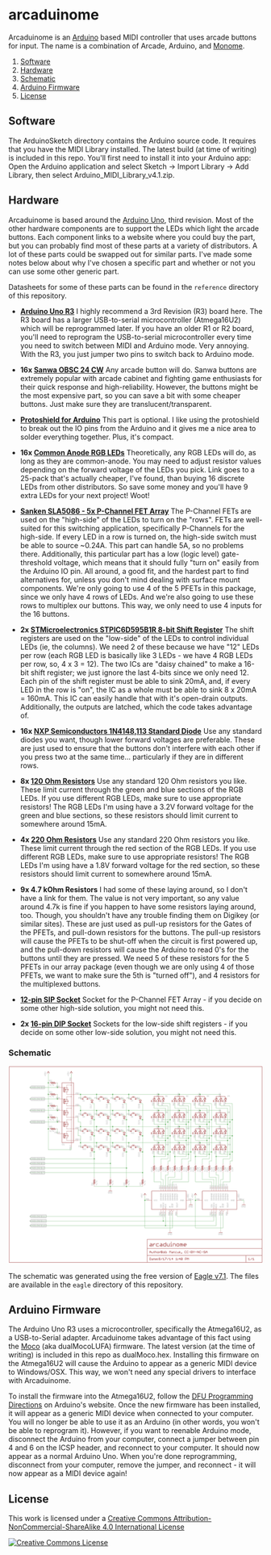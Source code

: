 # arcaduinome
Arcaduinome is an [Arduino](http://www.arduino.cc/) based MIDI controller that uses arcade buttons for input. The name is a combination of Arcade, Arduino, and [Monome](http://monome.org/).

1. [Software](#software)
2. [Hardware](#hardware)
  1. [Schematic](#schematic)
3. [Arduino Firmware](#arduino-firmware)
4. [License](#license)

## Software
The ArduinoSketch directory contains the Arduino source code. It requires that you have the MIDI Library installed. The latest build (at time of writing) is included in this repo. You'll first need to install it into your Arduino app: Open the Arduino application and select Sketch -> Import Library -> Add Library, then select Arduino_MIDI_Library_v4.1.zip.

## Hardware
Arcaduinome is based around the [Arduino Uno](http://arduino.cc/en/Main/ArduinoBoardUno), third revision. Most of the other hardware components are to support the LEDs which light the arcade buttons. Each component links to a website where you could buy the part, but you can probably find most of these parts at a variety of distributors. A lot of these parts could be swapped out for similar parts. I've made some notes below about why I've chosen a specific part and whether or not you can use some other generic part.

Datasheets for some of these parts can be found in the `reference` directory of this repository.

* **[Arduino Uno R3](http://www.adafruit.com/products/50)**
    I highly recommend a 3rd Revision (R3) board here. The R3 board has a larger USB-to-serial microcontroller (Atmega16U2) which will be reprogrammed later. If you have an older R1 or R2 board, you'll need to reprogram the USB-to-serial microcontroller every time you need to switch between MIDI and Arduino mode. Very annoying. With the R3, you just jumper two pins to switch back to Arduino mode.

* **16x [Sanwa OBSC 24 CW](http://www.paradisearcadeshop.com/sanwa-obsc-24mm-translucent-pushbuttons/689-sanwa-obsc-24-cw.html)**
    Any arcade button will do. Sanwa buttons are extremely popular with arcade cabinet and fighting game enthusiasts for their quick response and high-reliability. However, the buttons might be the most expensive part, so you can save a bit with some cheaper buttons. Just make sure they are translucent/transparent.

* **[Protoshield for Arduino](http://www.adafruit.com/products/51)**
    This part is optional. I like using the protoshield to break out the IO pins from the Arduino and it gives me a nice area to solder everything together. Plus, it's compact.

* **16x [Common Anode RGB LEDs](http://www.adafruit.com/products/302)**
    Theoretically, any RGB LEDs will do, as long as they are common-anode. You may need to adjust resistor values depending on the forward voltage of the LEDs you pick. Link goes to a 25-pack that's actually cheaper, I've found, than buying 16 discrete LEDs from other distributors. So save some money and you'll have 9 extra LEDs for your next project! Woot!

* **[Sanken SLA5086 - 5x P-Channel FET Array](http://www.digikey.com/product-search/en?pv606=52&pv69=80&FV=fff40015%2Cfff80346&mnonly=0&newproducts=0&ColumnSort=0&page=1&stock=1&quantity=0&ptm=0&fid=0&pageSize=500)**
    The P-Channel FETs are used on the "high-side" of the LEDs to turn on the "rows". FETs are well-suited for this switching application, specifically P-Channels for the high-side. If every LED in a row is turned on, the high-side switch must be able to source ~0.24A. This part can handle 5A, so no problems there. Additionally, this particular part has a low (logic level) gate-threshold voltage, which means that it should fully "turn on" easily from the Arduino IO pin. All around, a good fit, and the hardest part to find alternatives for, unless you don't mind dealing with surface mount components. We're only going to use 4 of the 5 PFETs in this package, since we only have 4 rows of LEDs. And we're also going to use these rows to multiplex our buttons. This way, we only need to use 4 inputs for the 16 buttons.

* **2x [STMicroelectronics STPIC6D595B1R 8-bit Shift Register](http://www.digikey.com/product-detail/en/STPIC6D595B1R/497-6328-5-ND/1762207)**
    The shift registers are used on the "low-side" of the LEDs to control individual LEDs (ie, the columns). We need 2 of these because we have "12" LEDs per row (each RGB LED is basically like 3 LEDs - we have 4 RGB LEDs per row, so, 4 x 3 = 12). The two ICs are "daisy chained" to make a 16-bit shift register; we just ignore the last 4-bits since we only need 12. Each pin of the shift register must be able to sink 20mA, and, if every LED in the row is "on", the IC as a whole must be able to sink 8 x 20mA = 160mA. This IC can easily handle that with it's open-drain outputs. Additionally, the outputs are latched, which the code takes advantage of.

* **16x [NXP Semiconductors 1N4148,113 Standard Diode](http://www.digikey.com/product-detail/en/1N4148,113/568-1360-1-ND/763357)**
    Use any standard diodes you want, though lower forward voltages are preferable. These are just used to ensure that the buttons don't interfere with each other if you press two at the same time... particularly if they are in different rows.

* **8x [120 Ohm Resistors](http://www.digikey.com/product-detail/en/CFM14JT120R/S120QCT-ND/2617666)**
    Use any standard 120 Ohm resistors you like. These limit current through the green and blue sections of the RGB LEDs. If you use different RGB LEDs, make sure to use appropriate resistors! The RGB LEDs I'm using have a 3.2V forward voltage for the green and blue sections, so these resistors should limit current to somewhere around 15mA.

* **4x [220 Ohm Resistors](http://www.digikey.com/product-detail/en/CF14JT220R/CF14JT220RCT-ND/1830334)**
    Use any standard 220 Ohm resistors you like. These limit current through the red section of the RGB LEDs. If you use different RGB LEDs, make sure to use appropriate resistors! The RGB LEDs I'm using have a 1.8V forward voltage for the red section, so these resistors should limit current to somewhere around 15mA.

* **9x 4.7 kOhm Resistors**
    I had some of these laying around, so I don't have a link for them. The value is not very important, so any value around 4.7k is fine if you happen to have some resistors laying around, too. Though, you shouldn't have any trouble finding them on Digikey (or similar sites). These are just used as pull-up resistors for the Gates of the PFETs, and pull-down resistors for the buttons. The pull-up resistors will cause the PFETs to be shut-off when the circuit is first powered up, and the pull-down resistors will cause the Arduino to read 0's for the buttons until they are pressed. We need 5 of these resistors for the 5 PFETs in our array package (even though we are only using 4 of those PFETs, we want to make sure the 5th is "turned off"), and 4 resistors for the multiplexed buttons.

* **[12-pin SIP Socket](http://www.digikey.com/product-detail/en/643644-3/A29107-ND/294602)**
    Socket for the P-Channel FET Array - if you decide on some other high-side solution, you might not need this.

* **2x [16-pin DIP Socket](http://www.digikey.com/product-detail/en/A16-LC-TR-R/AE9994-ND/821748)**
    Sockets for the low-side shift registers - if you decide on some other low-side solution, you might not need this.

### Schematic

[![Arcaduinome Schematic](https://raw.githubusercontent.com/bmatcuk/arcaduinome/master/schematic.png)](https://raw.githubusercontent.com/bmatcuk/arcaduinome/master/schematic.png)

The schematic was generated using the free version of [Eagle v7.1](http://www.cadsoftusa.com/). The files are available in the `eagle` directory of this repository.

## Arduino Firmware
The Arduino Uno R3 uses a microcontroller, specifically the Atmega16U2, as a USB-to-Serial adapter. Arcaduinome takes advantage of this fact using the [Moco](http://morecatlab.akiba.coocan.jp/lab/index.php/aruino/midi-firmware-for-arduino-uno-moco/?lang=en) (aka dualMocoLUFA) firmware. The latest version (at the time of writing) is included in this repo as dualMoco.hex. Installing this firmware on the Atmega16U2 will cause the Arduino to appear as a generic MIDI device to Windows/OSX. This way, we won't need any special drivers to interface with Arcaduinome.

To install the firmware into the Atmega16U2, follow the [DFU Programming Directions](http://arduino.cc/en/Hacking/DFUProgramming8U2) on Arduino's website. Once the new firmware has been installed, it will appear as a generic MIDI device when connected to your computer. You will no longer be able to use it as an Arduino (in other words, you won't be able to reprogram it). However, if you want to reenable Arduino mode, disconnect the Arduino from your computer, connect a jumper between pin 4 and 6 on the ICSP header, and reconnect to your computer. It should now appear as a normal Arduino Uno. When you're done reprogramming, disconnect from your computer, remove the jumper, and reconnect - it will now appear as a MIDI device again!

## License
This work is licensed under a [Creative Commons Attribution-NonCommercial-ShareAlike 4.0 International License](http://creativecommons.org/licenses/by-nc-sa/4.0/)

[![Creative Commons License](http://i.creativecommons.org/l/by-nc-sa/4.0/88x31.png)](http://creativecommons.org/licenses/by-nc-sa/4.0/)
